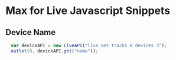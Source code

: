 # Max for Live Javascript Snippets

## Device Name

``` javascript
  var deviceAPI = new LiveAPI("live_set tracks 0 devices 3");
  outlet(0, deviceAPI.get("name"));
```
